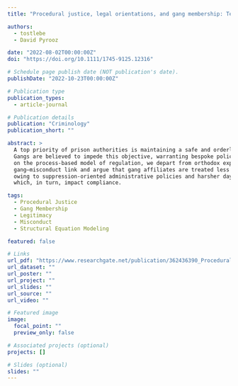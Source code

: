 ```yaml
---
title: "Procedural justice, legal orientations, and gang membership: Testing an alternative explanation to understand the gang-misconduct link"

authors:
  - tostlebe
  - David Pyrooz

date: "2022-08-02T00:00:00Z"
doi: "https://doi.org/10.1111/1745-9125.12316"

# Schedule page publish date (NOT publication's date).
publishDate: "2022-10-23T00:00:00Z"

# Publication type
publication_types:
  - article-journal

# Publication details
publication: "Criminology"
publication_short: ""

abstract: >
  A top priority of prison authorities is maintaining a safe and orderly institutional environment.
  Gangs are believed to impede this objective, warranting bespoke policies and practices. Drawing 
  on the process-based model of regulation, we depart from orthodox explanations for the 
  gang–misconduct link and argue that gang affiliates are treated less fairly than nongang affiliates 
  owing to suppression-oriented administrative policies and harsher day-to-day interactions with officers, 
  which, in turn, impact compliance.

tags:
  - Procedural Justice
  - Gang Membership
  - Legitimacy
  - Misconduct
  - Structural Equation Modeling

featured: false

# Links
url_pdf: "https://www.researchgate.net/publication/362436390_Procedural_justice_legal_orientations_and_gang_membership_Testing_an_alternative_explanation_to_understand_the_gang-misconduct_link"
url_dataset: ""
url_poster: ""
url_project: ""
url_slides: ""
url_source: ""
url_video: ""

# Featured image
image:
  focal_point: ""
  preview_only: false

# Associated projects (optional)
projects: []

# Slides (optional)
slides: ""
---
```

